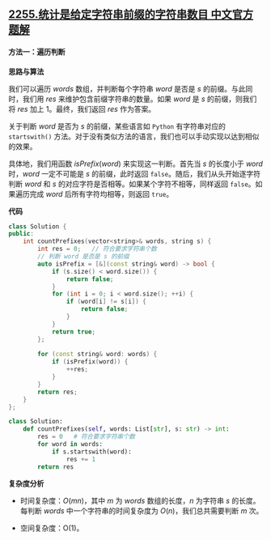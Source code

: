 ## [2255.统计是给定字符串前缀的字符串数目 中文官方题解](https://leetcode.cn/problems/count-prefixes-of-a-given-string/solutions/100000/tong-ji-shi-gei-ding-zi-fu-chuan-qian-zh-vpyg)

#### 方法一：遍历判断

**思路与算法**

我们可以遍历 $\textit{words}$ 数组，并判断每个字符串 $\textit{word}$ 是否是 $s$ 的前缀。与此同时，我们用 $\textit{res}$ 来维护包含前缀字符串的数量。如果 $\textit{word}$ 是 $s$ 的前缀，则我们将 $\textit{res}$ 加上 $1$。最终，我们返回 $\textit{res}$ 作为答案。

关于判断 $\textit{word}$ 是否为 $\textit{s}$ 的前缀，某些语言如 $\texttt{Python}$ 有字符串对应的 $\texttt{startswith()}$ 方法。对于没有类似方法的语言，我们也可以手动实现以达到相似的效果。

具体地，我们用函数 $\textit{isPrefix}(\textit{word})$ 来实现这一判断。首先当 $s$ 的长度小于 $\textit{word}$ 时，$\textit{word}$ 一定不可能是 $s$ 的前缀，此时返回 $\texttt{false}$。随后，我们从头开始逐字符判断 $\textit{word}$ 和 $\textit{s}$ 的对应字符是否相等。如果某个字符不相等，同样返回 $\texttt{false}$。如果遍历完成 $\textit{word}$ 后所有字符均相等，则返回 $\texttt{true}$。

**代码**

```C++ [sol1-C++]
class Solution {
public:
    int countPrefixes(vector<string>& words, string s) {
        int res = 0;   // 符合要求字符串个数
        // 判断 word 是否是 s 的前缀
        auto isPrefix = [&](const string& word) -> bool {
            if (s.size() < word.size()) {
                return false;
            }
            for (int i = 0; i < word.size(); ++i) {
                if (word[i] != s[i]) {
                    return false;
                }
            }
            return true;
        };
        
        for (const string& word: words) {
            if (isPrefix(word)) {
                ++res;
            }
        }
        return res;
    }
};
```


```Python [sol1-Python3]
class Solution:
    def countPrefixes(self, words: List[str], s: str) -> int:
        res = 0   # 符合要求字符串个数
        for word in words:
            if s.startswith(word):
                res += 1
        return res
```


**复杂度分析**

- 时间复杂度：$O(mn)$，其中 $m$ 为 $\textit{words}$ 数组的长度，$n$ 为字符串 $s$ 的长度。每判断 $\textit{words}$ 中一个字符串的时间复杂度为 $O(n)$，我们总共需要判断 $m$ 次。

- 空间复杂度：O(1)。